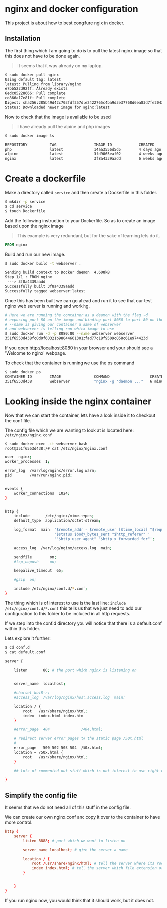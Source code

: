 # nginx and docker configuration

This project is about how to best congifure ngix in docker.

## Installation

The first thing which I am going to do is to pull the latest nginx image so that this does not have to be done again.

> It seems that it was already on my laptop.

```bash
$ sudo docker pull nginx
Using default tag: latest
latest: Pulling from library/nginx
e7bb522d92ff: Already exists 
6edc05228666: Pull complete 
cd866a17e81f: Pull complete 
Digest: sha256:285b49d42c703fdf257d1e2422765c4ba9d3e37768d6ea83d7fe2043dad6e63d
Status: Downloaded newer image for nginx:latest
```

Now to check that the image is available to be used
> I have already pull the alpine and php images

```bash
$ sudo docker image ls

REPOSITORY          TAG                 IMAGE ID            CREATED             SIZE
php                 latest              14aa3556d5d5        4 days ago          353MB
alpine              latest              3fd9065eaf02        4 weeks ago         4.15MB
nginx               latest              3f8a4339aadd        6 weeks ago         108MB
```

# Create a dockerfile

Make a directory called `service` and then create a Dockerfile in this folder.

```bash
$ mkdir -p service
$ cd service
$ touch Dockerfile
```

Add the following instruction to your Dockerfile. So as to create an image based upon the nginx image

> This example is very redundant, but for the sake of learning lets do it.

```Dockerfile
FROM nginx
```

Build and run our new image.

```bash
$ sudo docker build -t webserver .

Sending build context to Docker daemon  4.608kB
Step 1/1 : FROM nginx
 ---> 3f8a4339aadd
Successfully built 3f8a4339aadd
Successfully tagged webserver:latest
```

Once this has been built we can go ahead and run it to see that our test nginx web server is running and working.

```bash
# Here we are running the container as a deamon with the flag -d
# exposing port 80 on the image and binding port 8080 to port 80 on the container
# --name is giving our container a name of webserver
# and webserver is telling run which image to use
$ sudo docker run -d -p 8080:80 --name webserver webserver
351f6553d438fc0d0f60321b980446613012fad77c18f9509c058c61e974423d
```

If you open [http://localhost:8080](http://localhost:8080) in your browser and your should see a 'Welcome to nginx' webpage.

To check that the container is running we use the ps command

```bash
$ sudo docker ps
CONTAINER ID        IMAGE               COMMAND                  CREATED             STATUS              PORTS                  NAMES
351f6553d438        webserver           "nginx -g 'daemon ..."   6 minutes ago       Up 6 minutes        0.0.0.0:8080->80/tcp   webserver
```

# Looking inside the nginx container

Now that we can start the container, lets have a look inside it to checkout the conf file.

The config file which we are wanting to look at is located here: `/etc/nginx/nginx.conf`

```bash
$ sudo docker exec -it webserver bash
root@351f6553d438:/# cat /etc/nginx/nginx.conf

user  nginx;
worker_processes  1;

error_log  /var/log/nginx/error.log warn;
pid        /var/run/nginx.pid;


events {
    worker_connections  1024;
}


http {
    include       /etc/nginx/mime.types;
    default_type  application/octet-stream;

    log_format  main  '$remote_addr - $remote_user [$time_local] "$request" '
                      '$status $body_bytes_sent "$http_referer" '
                      '"$http_user_agent" "$http_x_forwarded_for"';

    access_log  /var/log/nginx/access.log  main;

    sendfile        on;
    #tcp_nopush     on;

    keepalive_timeout  65;

    #gzip  on;

    include /etc/nginx/conf.d/*.conf;
}

```

The thing which is of interest to use is the last line: `include /etc/nginx/conf.d/*.conf` this tells us that we just need to add our configuration to this folder to be included in all http requests.


If we step into the conf.d directory you will notice that there is a default.conf within this folder.

Lets explore it further:

```bash
$ cd conf.d
$ cat default.conf

server {

    listen       80; # the port which nginx is listening on

    
    server_name  localhost;

    #charset koi8-r;
    #access_log  /var/log/nginx/host.access.log  main;

    location / {
        root   /usr/share/nginx/html;
        index  index.html index.htm;
    }

    #error_page  404              /404.html;

    # redirect server error pages to the static page /50x.html
    #
    error_page   500 502 503 504  /50x.html;
    location = /50x.html {
        root   /usr/share/nginx/html;
    }

    ## lots of commented out stuff which is not interest to use right now

}

```

## Simplify the config file

It seems that we do not need all of this stuff in the config file.

We can create our own nginx.conf and copy it over to the container to have more control.

```conf
http {
    server {
        listen 8888; # port which we want to listen on

        server_name localhost; # give the server a name

        location / {
            root /usr/share/nginx/html; # tell the server where its root folder is for all requests
            index index.html; # tell the server which file extension or file type to use when not file have been provided in a folder
        }


    }
}
```
If you run nginx now, you would think that it should work, but it does not.




